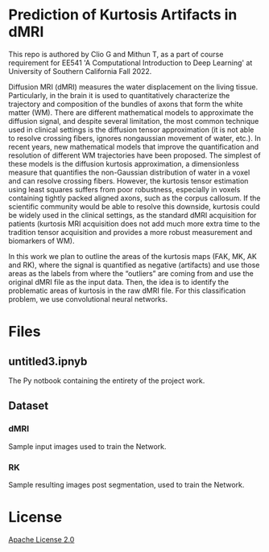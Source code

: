 # Prediction of Kurtosis Artifacts in dMRI

This repo is authored by Clio G and Mithun T, as a part of course requirement for EE541 'A Computational Introduction to Deep Learning' at University of Southern California Fall 2022.

Diffusion MRI (dMRI) measures the water displacement on the living tissue. Particularly, in the brain it is used to quantitatively characterize the trajectory and composition of the bundles of axons that form the white matter (WM). There are different mathematical models to approximate the diffusion signal, and despite several limitation, the most common technique used in clinical settings is the diffusion tensor approximation (it is not able to resolve crossing fibers, ignores nongaussian movement of water, etc.). In recent years, new mathematical models that improve the quantification and resolution of different WM trajectories have been proposed. The simplest of these models is the diffusion kurtosis approximation, a dimensionless measure that quantifies the non-Gaussian distribution of water in a voxel and can resolve crossing fibers. However, the kurtosis tensor estimation using least squares suffers from poor robustness, especially in voxels containing tightly packed aligned axons, such as the corpus callosum. If the scientific community would be able to resolve this downside, kurtosis could be widely used in the clinical settings, as the standard dMRI acquisition for patients (kurtosis MRI acquisition does not add much more extra time to the tradition tensor acquisition and provides a more robust measurement and biomarkers of WM). 

In this work we plan to outline the areas of the kurtosis maps (FAK, MK, AK and RK), where the signal is quantified as negative (artifacts) and use those areas as the labels from where the “outliers” are coming from and use the original dMRI file as the input data. Then, the idea is to identify the problematic areas of kurtosis in the raw dMRI file. For this classification problem, we use convolutional neural networks.


# Files

## untitled3.ipnyb

The Py notbook containing the entirety of the project work.

## Dataset

### dMRI
Sample input images used to train the Network.

### RK
Sample resulting images post segmentation, used to train the Network.

# License

[Apache License 2.0](https://github.com/cliog/EE541_Test1/blob/main/License.md)
